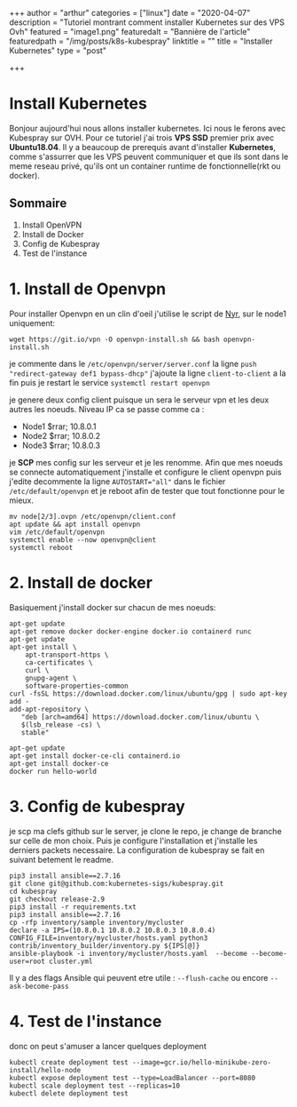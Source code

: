 +++
author = "arthur"
categories = ["linux"]
date = "2020-04-07"
description = "Tutoriel montrant comment installer Kubernetes sur des VPS Ovh"
featured = "image1.png"
featuredalt = "Bannière de l'article"
featuredpath = "/img/posts/k8s-kubespray"
linktitle = ""
title = "Installer Kubernetes"
type = "post"

+++

# Install Kubernetes


Bonjour aujourd'hui nous allons installer kubernetes. Ici nous le ferons avec Kubespray sur OVH.
Pour ce tutoriel j'ai trois **VPS SSD** premier prix avec **Ubuntu18.04**.
Il y a beaucoup de prerequis avant d'installer **Kubernetes**, comme s'assurrer que les VPS peuvent
communiquer et que ils sont dans le meme reseau privé, qu'ils ont un container runtime de fonctionnelle(rkt ou docker).


## Sommaire

1. Install OpenVPN
2. Install de Docker
3. Config de Kubespray
4. Test de l'instance

<!--more-->

# 1. Install de Openvpn

Pour installer Openvpn en un clin d'oeil j'utilise le script de [Nyr](https://github.com/Nyr/openvpn-install), sur le node1 uniquement:
```
wget https://git.io/vpn -O openvpn-install.sh && bash openvpn-install.sh
```

je commente dans le `/etc/openvpn/server/server.conf` la ligne `push "redirect-gateway def1 bypass-dhcp"`
j'ajoute la ligne `client-to-client` a la fin
puis je restart le service `systemctl restart openvpn`



je genere deux config client puisque un sera le serveur vpn et les deux autres les noeuds.
Niveau IP ca se passe comme ca :
* Node1 $rrar; 10.8.0.1
* Node2 $rrar; 10.8.0.2
* Node3 $rrar; 10.8.0.3


je **SCP** mes config sur les serveur et je les renomme. Afin que mes noeuds se connecte automatiquement j'installe et configure le client openvpn puis j'edite decommente la ligne `AUTOSTART="all"` dans le fichier `/etc/default/openvpn`  et je reboot afin de tester que tout fonctionne pour le mieux.

```
mv node[2/3].ovpn /etc/openvpn/client.conf
apt update && apt install openvpn
vim /etc/default/openvpn
systemctl enable --now openvpn@client
systemctl reboot
```
# 2. Install de docker

Basiquement j'install docker sur chacun de mes noeuds: 

```
apt-get update
apt-get remove docker docker-engine docker.io containerd runc
apt-get update
apt-get install \
    apt-transport-https \
    ca-certificates \
    curl \
    gnupg-agent \
    software-properties-common
curl -fsSL https://download.docker.com/linux/ubuntu/gpg | sudo apt-key add -
add-apt-repository \
   "deb [arch=amd64] https://download.docker.com/linux/ubuntu \
   $(lsb_release -cs) \
   stable"

apt-get update
apt-get install docker-ce-cli containerd.io
apt-get install docker-ce
docker run hello-world
```


# 3. Config de kubespray

je scp ma clefs github sur le server, je clone le repo, je change de branche sur celle de mon choix. Puis je configure l'installation et j'installe les derniers packets necessaire. La configuration de kubespray se fait en suivant betement le readme.
```
pip3 install ansible==2.7.16
git clone git@github.com:kubernetes-sigs/kubespray.git
cd kubespray
git checkout release-2.9
pip3 install -r requirements.txt
pip3 install ansible==2.7.16
cp -rfp inventory/sample inventory/mycluster
declare -a IPS=(10.8.0.1 10.8.0.2 10.8.0.3 10.8.0.4)
CONFIG_FILE=inventory/mycluster/hosts.yaml python3 contrib/inventory_builder/inventory.py ${IPS[@]}
ansible-playbook -i inventory/mycluster/hosts.yaml  --become --become-user=root cluster.yml
```
Il y a des flags Ansible qui peuvent etre utile : `--flush-cache` ou encore `--ask-become-pass`


# 4. Test de l'instance

donc on peut s'amuser a lancer quelques deployment
```
kubectl create deployment test --image=gcr.io/hello-minikube-zero-install/hello-node
kubectl expose deployment test --type=LoadBalancer --port=8080
kubectl scale deployment test --replicas=10
kubectl delete deployment test
```


